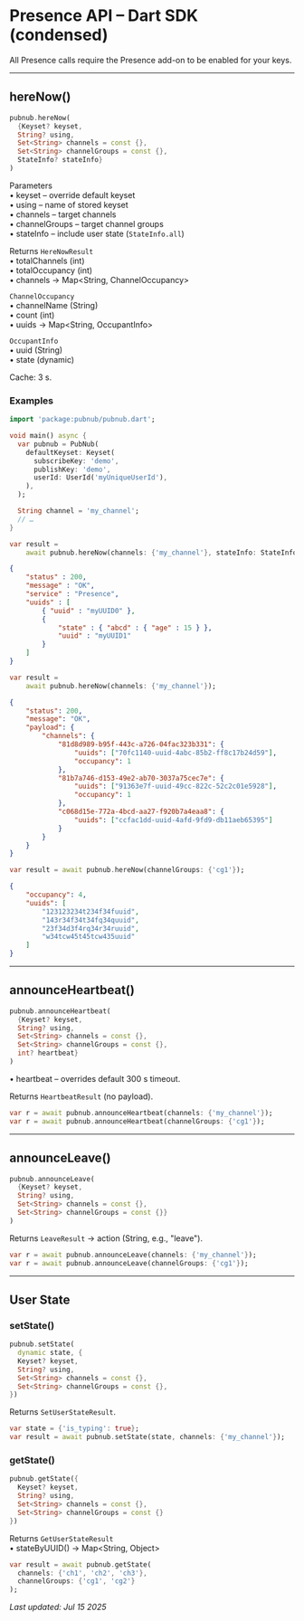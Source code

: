# Presence API – Dart SDK (condensed)

All Presence calls require the Presence add-on to be enabled for your keys.

---

## hereNow()

```dart
pubnub.hereNow(
  {Keyset? keyset,
  String? using,
  Set<String> channels = const {},
  Set<String> channelGroups = const {},
  StateInfo? stateInfo}
)
```

Parameters  
• keyset – override default keyset  
• using – name of stored keyset  
• channels – target channels  
• channelGroups – target channel groups  
• stateInfo – include user state (`StateInfo.all`)  

Returns `HereNowResult`  
• totalChannels (int)  
• totalOccupancy (int)  
• channels → Map<String, ChannelOccupancy>

`ChannelOccupancy`  
• channelName (String)  
• count (int)  
• uuids → Map<String, OccupantInfo>

`OccupantInfo`  
• uuid (String)  
• state (dynamic)

Cache: 3 s.

### Examples

```dart
import 'package:pubnub/pubnub.dart';

void main() async {
  var pubnub = PubNub(
    defaultKeyset: Keyset(
      subscribeKey: 'demo',
      publishKey: 'demo',
      userId: UserId('myUniqueUserId'),
    ),
  );

  String channel = 'my_channel';
  // …
}
```

```dart
var result =
    await pubnub.hereNow(channels: {'my_channel'}, stateInfo: StateInfo.all);
```

```json
{
    "status" : 200,
    "message" : "OK",
    "service" : "Presence",
    "uuids" : [
        { "uuid" : "myUUID0" },
        {
            "state" : { "abcd" : { "age" : 15 } },
            "uuid" : "myUUID1"
        }
    ]
}
```

```dart
var result =
    await pubnub.hereNow(channels: {'my_channel'});
```

```json
{
    "status": 200,
    "message": "OK",
    "payload": {
        "channels": {
            "81d8d989-b95f-443c-a726-04fac323b331": {
                "uuids": ["70fc1140-uuid-4abc-85b2-ff8c17b24d59"],
                "occupancy": 1
            },
            "81b7a746-d153-49e2-ab70-3037a75cec7e": {
                "uuids": ["91363e7f-uuid-49cc-822c-52c2c01e5928"],
                "occupancy": 1
            },
            "c068d15e-772a-4bcd-aa27-f920b7a4eaa8": {
                "uuids": ["ccfac1dd-uuid-4afd-9fd9-db11aeb65395"]
            }
        }
    }
}
```

```dart
var result = await pubnub.hereNow(channelGroups: {'cg1'});
```

```json
{
    "occupancy": 4,
    "uuids": [
        "123123234t234f34fuuid",
        "143r34f34t34fq34quuid",
        "23f34d3f4rq34r34ruuid",
        "w34tcw45t45tcw435uuid"
    ]
}
```

---

## announceHeartbeat()

```dart
pubnub.announceHeartbeat(
  {Keyset? keyset,
  String? using,
  Set<String> channels = const {},
  Set<String> channelGroups = const {},
  int? heartbeat}
)
```

• heartbeat – overrides default 300 s timeout.

Returns `HeartbeatResult` (no payload).

```dart
var r = await pubnub.announceHeartbeat(channels: {'my_channel'});
var r = await pubnub.announceHeartbeat(channelGroups: {'cg1'});
```

---

## announceLeave()

```dart
pubnub.announceLeave(
  {Keyset? keyset,
  String? using,
  Set<String> channels = const {},
  Set<String> channelGroups = const {}}
)
```

Returns `LeaveResult` → action (String, e.g., "leave").

```dart
var r = await pubnub.announceLeave(channels: {'my_channel'});
var r = await pubnub.announceLeave(channelGroups: {'cg1'});
```

---

## User State

### setState()

```dart
pubnub.setState(
  dynamic state, {
  Keyset? keyset,
  String? using,
  Set<String> channels = const {},
  Set<String> channelGroups = const {},
})
```

Returns `SetUserStateResult`.

```dart
var state = {'is_typing': true};
var result = await pubnub.setState(state, channels: {'my_channel'});
```

### getState()

```dart
pubnub.getState({
  Keyset? keyset,
  String? using,
  Set<String> channels = const {},
  Set<String> channelGroups = const {}
})
```

Returns `GetUserStateResult`  
• stateByUUID() → Map<String, Object>

```dart
var result = await pubnub.getState(
  channels: {'ch1', 'ch2', 'ch3'},
  channelGroups: {'cg1', 'cg2'}
);
```

_Last updated: Jul 15 2025_